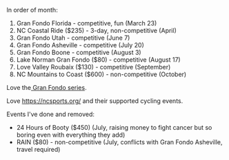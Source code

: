 In order of month:

1. Gran Fondo Florida - competitive, fun (March 23)
2. NC Coastal Ride ($235) - 3-day, non-competitive (April)
3. Gran Fondo Utah - competitive (June 7)
4. Gran Fondo Asheville - competitive (July 20)
5. Gran Fondo Boone - competitive (August 3)
6. Lake Norman Gran Fondo ($80) - competitive (August 17)
7. Love Valley Roubaix ($130) - competitive (September)
8. NC Mountains to Coast ($600) - non-competitive (October)

Love the[ Gran Fondo series](https://www.granfondonationalseries.com/gfns-events-2025?utm_source=chatgpt.com).

Love https://ncsports.org/ and their supported cycling events.

Events I've done and removed:

- 24 Hours of Booty ($450) (July, raising money to fight cancer but so boring even with everything they add)
- RAIN ($80) - non-competitive (July, conflicts with Gran Fondo Asheville, travel required)
